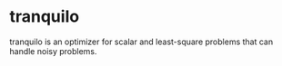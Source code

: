 # tranquilo

tranquilo is an optimizer for scalar and least-square problems that can handle noisy
problems.
